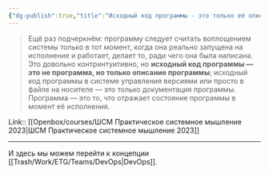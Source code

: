 ```yaml
---
{"dg-publish":true,"title":"Исходный код программы - это только её описание","tags":["quotes"],"date":"2023-03-02T10:19:55+04:00","modified_at":"2023-04-25T10:31:54+04:00","alias":"Исходный код программы - это только её описание","dg-path":"/quotes/202303021019.md","permalink":"/quotes/202303021019/","dgPassFrontmatter":true}
---
```



> Ещё раз подчеркнём: программу следует считать воплощением системы только в тот момент, когда она реально запущена на исполнение и работает, делает то, ради чего она была написана. Это довольно контринтуитивно, но **исходный код программы — это не программа, но только описание программы**; исходный код программы в системе управления версиями или просто в файле на носителе — это только документация программы. Программа — это то, что отражает состояние программы в момент её исполнения.

Link:: [[Openbox/courses/ШСМ Практическое системное мышление 2023\|ШСМ Практическое системное мышление 2023]]

---

И здесь мы можем перейти к концепции [[Trash/Work/ETG/Teams/DevOps\|DevOps]].

